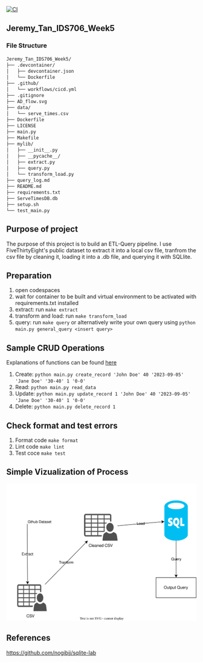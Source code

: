 [![CI](https://github.com/nogibjj/Jeremy_Tan_IDS706_Week5/actions/workflows/cicd.yml/badge.svg)](https://github.com/nogibjj/Jeremy_Tan_IDS706_Week5/actions/workflows/cicd.yml)
## Jeremy_Tan_IDS706_Week5
### File Structure
```
Jeremy_Tan_IDS706_Week5/
├── .devcontainer/
│   ├── devcontainer.json
│   └── Dockerfile
├── .github/
│   └── workflows/cicd.yml
├── .gitignore
├── AD_flow.svg
├── data/
│   └── serve_times.csv
├── Dockerfile
├── LICENSE
├── main.py
├── Makefile
├── mylib/
│   ├── __init__.py
│   ├── __pycache__/
│   ├── extract.py
│   ├── query.py
│   └── transform_load.py
├── query_log.md
├── README.md
├── requirements.txt
├── ServeTimesDB.db
├── setup.sh
└── test_main.py
```
## Purpose of project
The purpose of this project is to build an ETL-Query pipeline. I use FiveThirtyEight's public dataset to extract it into a local csv file, tranfrom the csv file by cleaning it, loading it into a .db file, and querying it with SQLlite. 

## Preparation
1. open codespaces 
2. wait for container to be built and virtual environment to be activated with requirements.txt installed 
3. extract: run `make extract`
4. transform and load: run `make transform_load`
4. query: run `make query` or alternatively write your own query using `python main.py general_query <insert query>`

## Sample CRUD Operations 
Explanations of functions can be found [here](https://github.com/nogibjj/Jeremy_Tan_IDS706_Week5/blob/main/mylib/query.py)
1. Create: `python main.py create_record 'John Doe' 40 '2023-09-05' 'Jane Doe' '30-40' 1 '0-0'`
2. Read: `python main.py read_data`
3. Update: `python main.py update_record 1 'John Doe' 40 '2023-09-05' 'Jane Doe' '30-40' 1 '0-0'`
4. Delete: `python main.py delete_record 1`

## Check format and test errors 
1. Format code `make format`
2. Lint code `make lint`
3. Test coce `make test`

## Simple Vizualization of Process
![ETLQ](ad_flow.svg)

## References 
https://github.com/nogibjj/sqlite-lab